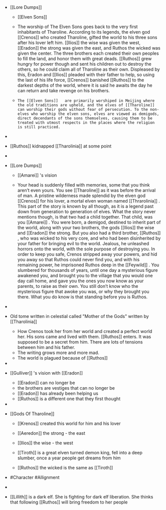 
 - [[Lore Dumps]] 

	 - [[Elven Sons]] 

	 - The worship of The Elven Sons goes back to the very first inhabitants of Tharoline. According to its legends, the elven god [[Crenos]]  who created Tharoline, gifted the world to his three sons after his lover left him. [[Ilios]]   the wise was given the west, [[Eradon]]  the strong was given the east, and Ruthos the wicked was given the center. The three brothers each created their own peoples to fill the land, and honor them with great deads. [[Ruthos]]  grew hungry for power though and sent his children out to destroy the others, so he could claim all of Tharoline as their own. Displeased by this, Eradon and [[Ilios]]  pleaded with their father to help, so using the last of his life force, [[Crenos]]  banished [[Ruthos]]  to the darkest depths of the world, where it is said he awaits the day he can return and take revenge on his brothers.

	 -     The [[Elven Sons]]   are primarily worshiped in Meijing where the old traditions are upheld, and the elves of [[Tharoline]]  can worship their gods without fear of persecution. To the non-elves who worship the elven sons, elves are viewed as demigods, direct decendants of the sons themselves, causing them to be treated with utmost respects in the places where the religion is still practiced.
 - 
 - [[Ruthos]] kidnapped [[Tharolinia]]  at some point
 - 
 - [[Lore Dumps]] 

	 - [[Amarei]]  's vision

	 - Your head is suddenly filled with memories, some that you think aren’t even yours. You see [[Tharoline]]   as it was before the arrival of man. A pristine wilderness made splendid by the elven god [[Crenos]]   for his lover, a mortal elven woman named [[Thrarolinia]]  . This part of the story is known by all though, as it is a legend past down from generation to generation of elves. What the story never mentions though, is that two had a child together. That child, was you [[Amarei]]  . You were born, a demigod, destined to inherit part of the world, along with your two brothers, the gods [[Ilios]]   the wise and [[Eradon]]   the strong. But you also had a third brother, [[Ruthos]]  , who was wicked to his very core, and who had been disinherited by your father for bringing evil to the world. Jealous, he unleashed horrors onto the world, with the sole purpose of destroying you. In order to keep you safe, Crenos stripped away your powers, and hid you away so that Ruthos could never find you, and with his remaining power, he imprisoned Ruthos deep in the [[Feywild]]  . You slumbered for thousands of years, until one day a mysterious figure awakened you, and brought you to the village that you would one day call home, and gave you the ones you now know as your parents, to raise as their own. You still don’t know who the mysterious figure that awoke you was, or why they brought you there. What you do know is that standing before you is Ruthos.
 - 
 - Old tome written in celestial called "Mother of the Gods" written by [[Tharolinia]] 
	 - How Crenos took her from her world and created a perfect world her. His sons came and lived with them. [[Ruthos]] enters. It was supposed to be a secret from him. There are lots of tensions between him and his father.
	 - The writing grows more and more mad.
	 - The world is plagued because of [[Ruthos]] 
 - 
 - [[Gulliver]] 's vision with [[Eradon]] 
	 - [[Eradon]]  can no longer be
	 - the brothers are vestiges that can no longer be
	 - [[Eradon]]  has already been helping us
	 - [[Ruthos]]  is a different one that they first thought
 - 
 - [[Gods Of Tharoline]] 

	 - [[Krenos]] created this world for him and his lover

	 - [[Aeredon]] the strong - the east

	 - [[Ilios]] the wise - the west

	 - [[Tiroth]] is a great elven turned demon king, fell into a deep slumber, once a year people get dreams from him

	 - [[Ruthos]] the wicked is the same as [[Tiroth]] 
 - #Character #Allignment

 - 
 - [[Lillith]]  is a dark elf. She is fighting for dark elf liberation. She thinks that following [[Ruthos]] will bring freedom to her people